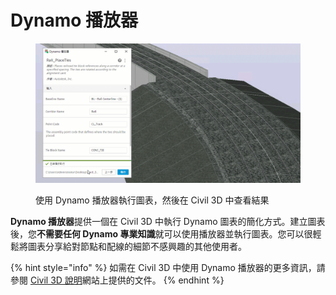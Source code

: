 # Dynamo 播放器

<figure><img src="../.gitbook/assets/Rail_PlaceTies_Player (1).gif" alt=""><figcaption><p>使用 Dynamo 播放器執行圖表，然後在 Civil 3D 中查看結果</p></figcaption></figure>

**Dynamo 播放器**提供一個在 Civil 3D 中執行 Dynamo 圖表的簡化方式。建立圖表後，您**不需要任何 Dynamo 專業知識**就可以使用播放器並執行圖表。您可以很輕鬆將圖表分享給對節點和配線的細節不感興趣的其他使用者。

{% hint style="info" %}
 如需在 Civil 3D 中使用 Dynamo 播放器的更多資訊，請參閱 [Civil 3D 說明](https://help.autodesk.com/view/CIV3D/2024/CHT/?guid=Civil3D_Dynamo_Dynamo_Player_html)網站上提供的文件。
{% endhint %}

